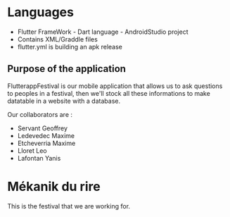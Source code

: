 # Languages 

- Flutter FrameWork - Dart language - AndroidStudio project
- Contains XML/Graddle files
- flutter.yml is building an apk release

## Purpose of the application

FlutterappFestival is our mobile application that allows us to ask questions to peoples in a festival,
then we'll stock all these informations to make datatable in a website with a database.

Our collaborators are :

- Servant Geoffrey
- Ledevedec Maxime
- Etcheverria Maxime
- Lloret Leo
- Lafontan Yanis


# Mékanik du rire

This is the festival that we are working for.


